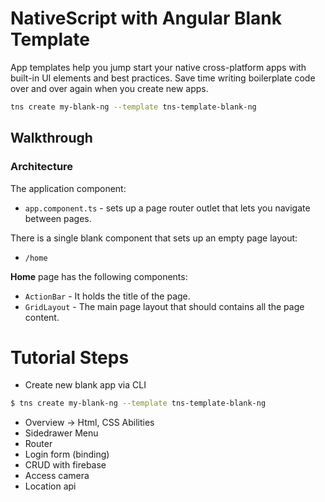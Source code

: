 # NativeScript with Angular Blank Template
App templates help you jump start your native cross-platform apps with built-in UI elements and best practices. Save time writing boilerplate code over and over again when you create new apps.

```bash
tns create my-blank-ng --template tns-template-blank-ng
```
## Walkthrough

### Architecture
The application component:
- `app.component.ts` - sets up a page router outlet that lets you navigate between pages.

There is a single blank component that sets up an empty page layout:
- `/home`

**Home** page has the following components:
- `ActionBar` - It holds the title of the page.
- `GridLayout` - The main page layout that should contains all the page content.

# Tutorial Steps
- Create new blank app via CLI
```bash
$ tns create my-blank-ng --template tns-template-blank-ng
```
- Overview -> Html, CSS Abilities
- Sidedrawer Menu
- Router
- Login form (binding)
- CRUD with firebase
- Access camera 
- Location api